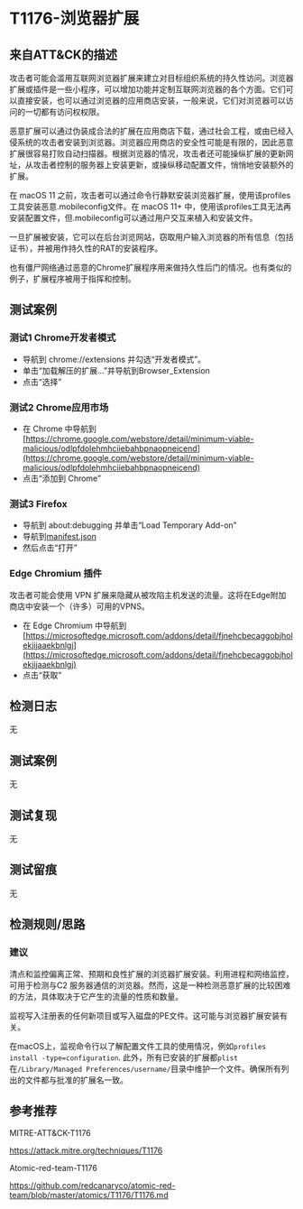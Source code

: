 # T1176-浏览器扩展
## 来自ATT&CK的描述
攻击者可能会滥用互联网浏览器扩展来建立对目标组织系统的持久性访问。浏览器扩展或插件是一些小程序，可以增加功能并定制互联网浏览器的各个方面。它们可以直接安装，也可以通过浏览器的应用商店安装，一般来说，它们对浏览器可以访问的一切都有访问权权限。

恶意扩展可以通过伪装成合法的扩展在应用商店下载，通过社会工程，或由已经入侵系统的攻击者安装到浏览器。浏览器应用商店的安全性可能是有限的，因此恶意扩展很容易打败自动扫描器。根据浏览器的情况，攻击者还可能操纵扩展的更新网址，从攻击者控制的服务器上安装更新，或操纵移动配置文件，悄悄地安装额外的扩展。

在 macOS 11 之前，攻击者可以通过命令行静默安装浏览器扩展，使用该profiles工具安装恶意.mobileconfig文件。在 macOS 11+ 中，使用该profiles工具无法再安装配置文件，但.mobileconfig可以通过用户交互来植入和安装文件。

一旦扩展被安装，它可以在后台浏览网站，窃取用户输入浏览器的所有信息（包括证书），并被用作持久性的RAT的安装程序。

也有僵尸网络通过恶意的Chrome扩展程序用来做持久性后门的情况。也有类似的例子，扩展程序被用于指挥和控制。

## 测试案例

### 测试1 Chrome开发者模式
- 导航到 chrome://extensions 并勾选“开发者模式”。
- 单击“加载解压的扩展...”并导航到Browser_Extension
- 点击“选择”

### 测试2 Chrome应用市场
- 在 Chrome 中导航到[https://chrome.google.com/webstore/detail/minimum-viable-malicious/odlpfdolehmhciiebahbpnaopneicend](https://chrome.google.com/webstore/detail/minimum-viable-malicious/odlpfdolehmhciiebahbpnaopneicend)
- 点击“添加到 Chrome”

### 测试3 Firefox
- 导航到 about:debugging 并单击“Load Temporary Add-on”
- 导航到[manifest.json](https://github.com/redcanaryco/atomic-red-team/blob/master/atomics/T1176/src/manifest.json)
- 然后点击“打开”

### Edge Chromium 插件
攻击者可能会使用 VPN 扩展来隐藏从被攻陷主机发送的流量。这将在Edge附加商店中安装一个（许多）可用的VPNS。
- 在 Edge Chromium 中导航到[https://microsoftedge.microsoft.com/addons/detail/fjnehcbecaggobjholekjijaaekbnlgj](https://microsoftedge.microsoft.com/addons/detail/fjnehcbecaggobjholekjijaaekbnlgj)
- 点击“获取”

## 检测日志

无

## 测试案例

无

## 测试复现

无

## 测试留痕

无

## 检测规则/思路
### 建议

清点和监控偏离正常、预期和良性扩展的浏览器扩展安装。利用进程和网络监控，可用于检测与C2 服务器通信的浏览器。然而，这是一种检测恶意扩展的比较困难的方法，具体取决于它产生的流量的性质和数量。

监视写入注册表的任何新项目或写入磁盘的PE文件。这可能与浏览器扩展安装有关。

在macOS上，监视命令行以了解配置文件工具的使用情况，例如`profiles install -type=configuration`. 此外，所有已安装的扩展都`plist`在`/Library/Managed Preferences/username/`目录中维护一个文件。确保所有列出的文件都与批准的扩展名一致。

## 参考推荐
MITRE-ATT&CK-T1176

<https://attack.mitre.org/techniques/T1176>

Atomic-red-team-T1176

<https://github.com/redcanaryco/atomic-red-team/blob/master/atomics/T1176/T1176.md>




